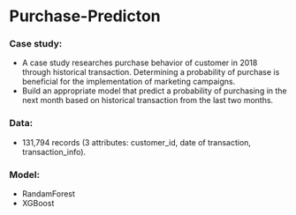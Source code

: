 # Purchase-Predicton
### Case study:
- A case study researches purchase behavior of customer in 2018 through historical transaction. Determining a probability of purchase is beneficial for the implementation of marketing campaigns.
- Build an appropriate model that predict a probability of purchasing in the next month based on historical transaction from the last two months.
### Data:
- 131,794 records (3 attributes: customer_id, date of transaction, transaction_info).
### Model:
- RandamForest
- XGBoost
